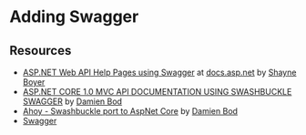 # Adding Swagger

## Resources

* [ASP.NET Web API Help Pages using Swagger](https://docs.asp.net/en/latest/tutorials/web-api-help-pages-using-swagger.html) at [docs.asp.net](https://docs.asp.net/en/latest/tutorials/web-api-help-pages-using-swagger.html) by [Shayne Boyer](https://twitter.com/spboyer) 
* [ASP.NET CORE 1.0 MVC API DOCUMENTATION USING SWASHBUCKLE SWAGGER](https://damienbod.com/2015/12/13/asp-net-5-mvc-6-api-documentation-using-swagger/) by [Damien Bod](https://twitter.com/damien_bod)
* [Ahoy - Swashbuckle port to AspNet Core](https://github.com/domaindrivendev/Ahoy) by [Damien Bod](https://twitter.com/damien_bod)
* [Swagger](swagger.io) 